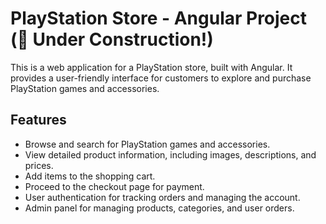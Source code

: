 
# PlayStation Store - Angular Project (🚧 Under Construction!)

This is a web application for a PlayStation store, built with Angular. It provides a user-friendly interface for customers to explore and purchase PlayStation games and accessories.

## Features

- Browse and search for PlayStation games and accessories.
- View detailed product information, including images, descriptions, and prices.
- Add items to the shopping cart.
- Proceed to the checkout page for payment.
- User authentication for tracking orders and managing the account.
- Admin panel for managing products, categories, and user orders.
